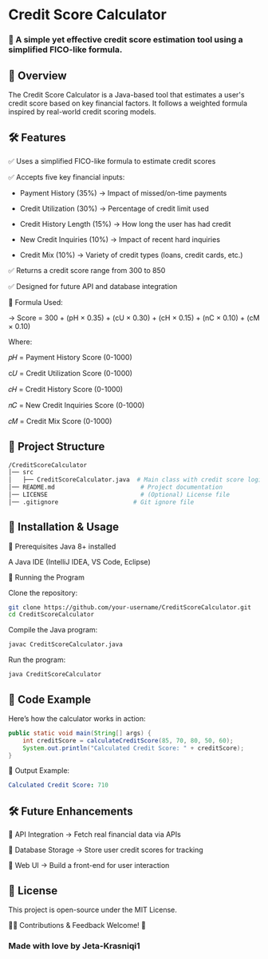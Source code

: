 # Credit Score Calculator                                                
### 🚀 A simple yet effective credit score estimation tool using a simplified FICO-like formula.
                                  
## 📌 Overview                              
The Credit Score Calculator is a Java-based tool that estimates a user's credit score based on key financial factors. It follows a weighted formula inspired by real-world credit scoring models.
                          
## 🛠 Features             
✅ Uses a simplified FICO-like formula to estimate credit scores
           
✅ Accepts five key financial inputs:
                                         
- Payment History (35%) → Impact of missed/on-time payments
                     
- Credit Utilization (30%) → Percentage of credit limit used

- Credit History Length (15%) → How long the user has had credit                   
             
- New Credit Inquiries (10%) → Impact of recent hard inquiries

- Credit Mix (10%) → Variety of credit types (loans, credit cards, etc.)
  
✅ Returns a credit score range from 300 to 850

✅ Designed for future API and database integration

📌 Formula Used: 

-> Score = 300 + (pH × 0.35) + (cU × 0.30) + (cH × 0.15) + (nC × 0.10) + (cM × 0.10)

Where:

𝑝𝐻 = Payment History Score (0-1000)


c𝑈 = Credit Utilization Score (0-1000)

𝑐𝐻 = Credit History Score (0-1000)

𝑛𝐶 = New Credit Inquiries Score (0-1000)

𝑐𝑀 = Credit Mix Score (0-1000)

## 📂 Project Structure
```bash
/CreditScoreCalculator
│── src
│   ├── CreditScoreCalculator.java  # Main class with credit score logic
│── README.md                        # Project documentation
│── LICENSE                          # (Optional) License file
│── .gitignore                     # Git ignore file
```
## 🚀 Installation & Usage
🔹 Prerequisites
Java 8+ installed

A Java IDE (IntelliJ IDEA, VS Code, Eclipse)

🔹 Running the Program

Clone the repository:

```sh
git clone https://github.com/your-username/CreditScoreCalculator.git
cd CreditScoreCalculator
```
Compile the Java program:

```sh
javac CreditScoreCalculator.java
```
Run the program:

```sh
java CreditScoreCalculator
```
## 📌 Code Example
Here’s how the calculator works in action:

```java
public static void main(String[] args) {
    int creditScore = calculateCreditScore(85, 70, 80, 50, 60);
    System.out.println("Calculated Credit Score: " + creditScore);
}
```
📝 Output Example:
```yaml
Calculated Credit Score: 710
```
## 🛠 Future Enhancements

📌 API Integration → Fetch real financial data via APIs

📌 Database Storage → Store user credit scores for tracking

📌 Web UI → Build a front-end for user interaction

## 📜 License
This project is open-source under the MIT License.

👨‍💻 Contributions & Feedback Welcome! 🚀

### Made with love by Jeta-Krasniqi1

